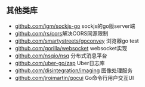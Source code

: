 ## 其他类库
- [github.com/igm/sockjs-go](https://github.com/igm/sockjs-go) sockjs的go版server端
- [github.com/rs/cors](https://github.com/rs/cors)解决CORS同源限制
- [github.com/smartystreets/goconvey](https://github.com/smartystreets/goconvey) 浏览器go test
- [github.com/gorilla/websocket](https://github.com/gorilla/websocket) websocket实现
- [github.com/nsqio/nsq](https://github.com/nsqio/nsq) 分布式消息平台
- [github.com/uber-go/zap](https://github.com/uber-go/zap) Uber日志库
- [github.com/disintegration/imaging](https://github.com/disintegration/imaging) 图像处理服务
- [github.com/jroimartin/gocui](https://github.com/jroimartin/gocui) Go命令行用户交互UI